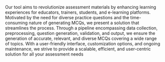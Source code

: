 Our tool aims to revolutionize assessment materials by enhancing learning experiences for educators, trainers, students, and e-learning platforms. Motivated by the need for diverse practice questions and the time-consuming nature of generating MCQs, we present a solution that streamlines the process. Through a pipeline encompassing data collection, preprocessing, question generation, validation, and output, we ensure the generation of accurate, relevant, and diverse MCQs covering a wide range of topics. With a user-friendly interface, customization options, and ongoing maintenance, we strive to provide a scalable, efficient, and user-centric solution for all your assessment needs
